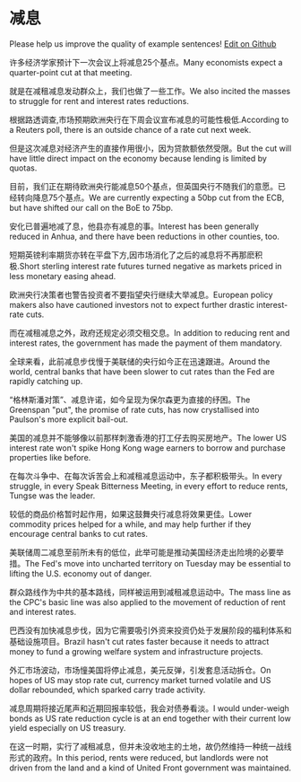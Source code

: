 # 减息

Please help us improve the quality of example sentences! [Edit on Github](https://github.com/jiyushe/jiyu-example-sentence-source/blob/main/chinese/jianxi.md)

<p><span class="chinese">许多经济学家预计下一次会议上将减息25个基点。</span><span class="english">Many economists expect a quarter-point cut at that meeting.</span></p>

<p><span class="chinese">就是在减租减息发动群众上，我们也做了一些工作。</span><span class="english">We also incited the masses to struggle for rent and interest rates reductions.</span></p>

<p><span class="chinese">根据路透调查,市场预期欧洲央行在下周会议宣布减息的可能性极低.</span><span class="english">According to a Reuters poll, there is an outside chance of a rate cut next week.</span></p>

<p><span class="chinese">但是这次减息对经济产生的直接作用很小，因为贷款额依然受限。</span><span class="english">But the cut will have little direct impact on the economy because lending is limited by quotas.</span></p>

<p><span class="chinese">目前，我们正在期待欧洲央行能减息50个基点，但英国央行不随我们的意愿。已经转向降息75个基点。</span><span class="english">We are currently expecting a 50bp cut from the ECB, but have shifted our call on the BoE to 75bp.</span></p>

<p><span class="chinese">安化已普遍地减了息，他县亦有减息的事。</span><span class="english">Interest has been generally reduced in Anhua, and there have been reductions in other counties, too.</span></p>

<p><span class="chinese">短期英镑利率期货亦转在平盘下方,因市场消化了之后的减息将不再那麽积极.</span><span class="english">Short sterling interest rate futures turned negative as markets priced in less monetary easing ahead.</span></p>

<p><span class="chinese">欧洲央行决策者也警告投资者不要指望央行继续大举减息。</span><span class="english">European policy makers also have cautioned investors not to expect further drastic interest-rate cuts.</span></p>

<p><span class="chinese">而在减租减息之外，政府还规定必须交租交息。</span><span class="english">In addition to reducing rent and interest rates, the government has made the payment of them mandatory.</span></p>

<p><span class="chinese">全球来看，此前减息步伐慢于美联储的央行如今正在迅速跟进。</span><span class="english">Around the world, central banks that have been slower to cut rates than the Fed are rapidly catching up.</span></p>

<p><span class="chinese">“格林斯潘对策”、减息许诺，如今呈现为保尔森更为直接的纾困。</span><span class="english">The Greenspan "put", the promise of rate cuts, has now crystallised into Paulson's more explicit bail-out.</span></p>

<p><span class="chinese">美国的减息并不能够像以前那样刺激香港的打工仔去购买房地产。</span><span class="english">The lower US interest rate won't spike Hong Kong wage earners to borrow and purchase properties like before.</span></p>

<p><span class="chinese">在每次斗争中、在每次诉苦会上和减租减息运动中，东子都积极带头。</span><span class="english">In every struggle, in every Speak Bitterness Meeting, in every effort to reduce rents, Tungse was the leader.</span></p>

<p><span class="chinese">较低的商品价格暂时起作用，如果这鼓舞央行减息将效果更佳。</span><span class="english">Lower commodity prices helped for a while, and may help further if they encourage central banks to cut rates.</span></p>

<p><span class="chinese">美联储周二减息至前所未有的低位，此举可能是推动美国经济走出险境的必要举措。</span><span class="english">The Fed's move into uncharted territory on Tuesday may be essential to lifting the U.S. economy out of danger.</span></p>

<p><span class="chinese">群众路线作为中共的基本路线，同样被运用到减租减息运动中。</span><span class="english">The mass line as the CPC's basic line was also applied to the movement of reduction of rent and interest rates.</span></p>

<p><span class="chinese">巴西没有加快减息步伐，因为它需要吸引外资来投资仍处于发展阶段的福利体系和基础设施项目。</span><span class="english">Brazil hasn't cut rates faster because it needs to attract money to fund a growing welfare system and infrastructure projects.</span></p>

<p><span class="chinese">外汇市场波动，市场憧美国将停止减息，美元反弹，引发套息活动拆仓。</span><span class="english">On hopes of US may stop rate cut, currency market turned volatile and US dollar rebounded, which sparked carry trade activity.</span></p>

<p><span class="chinese">减息周期将接近尾声和近期回报率较低，我会对债券看淡。</span><span class="english">I would under-weigh bonds as US rate reduction cycle is at an end together with their current low yield especially on US treasury.</span></p>

<p><span class="chinese">在这一时期，实行了减租减息，但并未没收地主的土地，故仍然维持一种统一战线形式的政府。</span><span class="english">In this period, rents were reduced, but landlords were not driven from the land and a kind of United Front government was maintained.</span></p>

